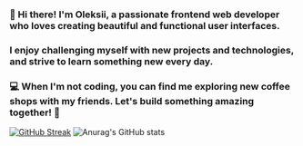 ### 👋 Hi there! I'm Oleksii, a passionate frontend web developer who loves creating beautiful and functional user interfaces.
### I enjoy challenging myself with new projects and technologies, and strive to learn something new every day.
### 💻 When I'm not coding, you can find me exploring new coffee shops with my friends. Let's build something amazing together! 🚀
[![GitHub Streak](https://streak-stats.demolab.com/?user=LefanTwelve&theme=merko)](https://git.io/streak-stats)
![Anurag's GitHub stats](https://github-readme-stats.vercel.app/api?username=LefanTwelve&show_icons=true&theme=merko)

